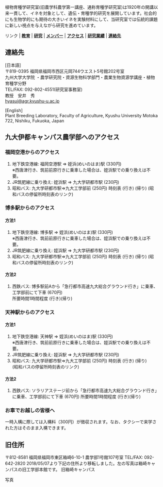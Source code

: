 植物育種学研究室(旧農学科農学第一講座、通称育種学研究室)は1920年の開講以来一貫して、イネを対象として、遺伝・育種学的研究を展開しています。社会的にも生物学的にも期待の大きいイネを実験材料にして、当研究室では伝統的課題に新しい視点を与えながら研究を進めています。

リンク | **[教育](index.md)** | **[研究](index.md)** | **[メンバー](members.md)** | **[アクセス](access.md)** | **[研究業績](publication.md)** | **[連絡先](access.md)**

## 連絡先
[日本語]  
〒819-0395 福岡県福岡市西区元岡744ウエスト5号館202号室  
九州大学大学院 ・農学研究院・資源生物科学部門・農業生物資源学講座・植物育種学分野  
TEL/FAX: 092-802-4551(研究室事務室)  
教授　安井　秀  
hyasui@agr.kyushu-u.ac.jp

[English]  
Plant Breeding Laboratory, Faculty of Agriculture, Kyushu University
Motoka 722, Nishiku, Fukuoka, Japan

## 九大伊都キャンパス農学部へのアクセス

### 福岡空港からのアクセス
1. 地下鉄空港線: 福岡空港駅 => 姪浜(めいのはま)駅 (330円)   
※西唐津行き、筑前前原行きに乗車した場合は、姪浜駅での乗り換えは不要。
1. JR筑肥線に乗り換え: 姪浜駅 => 九大学研都市駅 (230円)
1. 昭和バス: 九大学研都市駅=>九大工学部前 (250円) 時刻表 (行き) (帰り)
(昭和バスの停留所時刻表のリンク)

### 博多駅からのアクセス
#### 方法1
1. 地下鉄空港線: 博多駅 => 姪浜(めいのはま)駅 (330円)   
※西唐津行き、筑前前原行きに乗車した場合は、姪浜駅での乗り換えは不要。
1. JR筑肥線に乗り換え: 姪浜駅 => 九大学研都市駅 (230円)
1. 昭和バス: 九大学研都市駅=>九大工学部前 (250円) 時刻表 (行き) (帰り)
(昭和バスの停留所時刻表のリンク)

#### 方法2
1. 西鉄バス: 博多駅前Aから「急行都市高速九大総合グラウンド行き」に乗車、工学部前にて下車 (670円)   
所要時間1時間程度 (行き)(帰り)

### 天神駅からのアクセス
#### 方法1
1. 地下鉄空港線: 天神駅 => 姪浜(めいのはま)駅 (330円)   
※西唐津行き、筑前前原行きに乗車した場合は、姪浜駅での乗り換えは不要。
1. JR筑肥線に乗り換え: 姪浜駅 => 九大学研都市駅 (230円)
1. 昭和バス: 九大学研都市駅=>九大工学部前 (250円) 時刻表 (行き) (帰り)  
(昭和バスの停留所時刻表のリンク)

#### 方法2
1. 西鉄バス: ソラリアステージ前から「急行都市高速九大総合グラウンド行き」に乗車、工学部前にて下車 (670円) 
  所要時間1時間程度 (行き)(帰り)

### お車でお越しの皆様へ
一時入構に際しては入構料（300円）が徴収されます。なお、タクシーで来学された方はそのまま入構できます。

## 旧住所
〒812-8581 福岡県福岡市東区箱崎6-10-1 農学部1号館107号室
TEL/FAX: 092-642-2820 
2018/05/07より下記の住所より移転しました。左の写真は箱崎キャンパスの旧工学部本館です。
旧箱崎キャンパス

写真


